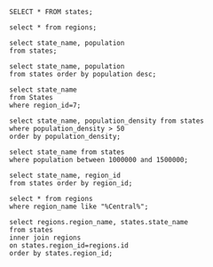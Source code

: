 <!-- Release 5: SELECTing data from a database -->


  
<!-- 1. Select all data for all states. -->
	SELECT * FROM states;

<!-- 2. Select all data for all regions. -->
	select * from regions;

<!-- 3. Select the state_name and population for all states. -->
	select state_name, population 
	from states;

<!-- 4. Select the state_name and population for all states ordered by population. The state with the highest population should be at the top. -->
	select state_name, population 
	from states order by population desc;

<!-- 5. Select the state_name for the states in region 7. -->
	select state_name
	from States
	where region_id=7;

<!-- 6. Select the state_name and population_density for states with a population density over 50 ordered from least to most dense. -->
	select state_name, population_density from states
	where population_density > 50
	order by population_density;

<!-- 7. Select the state_name for states with a population between 1 million and 1.5 million people. -->
	select state_name from states
	where population between 1000000 and 1500000;

<!-- 8. Select the state_name and region_id for states ordered by region in ascending order. -->
	select state_name, region_id
   	from states order by region_id;

<!-- 9. Select the region_name fo'/;l.,b r the regions with "Central" in the name. -->
	select * from regions
	where region_name like "%Central%";

<!-- 10. Select the region_name and the state_name for all states and regions in ascending order by region_id. Refer to the region by name. (This will involve joining the tables). -->
	select regions.region_name, states.state_name
	from states 
	inner join regions
	on states.region_id=regions.id 
	order by states.region_id;


